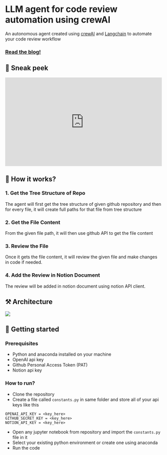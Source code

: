 # LLM agent for code review automation using crewAI

An autonomous agent created using [crewAI](https://www.crewai.io/) and [Langchain](https://www.langchain.com/) to automate your code review workflow

### [Read the blog!](https://www.ionio.ai/blog/how-to-build-llm-agent-to-automate-your-code-review-workflow-using-crewai)

## 👀 Sneak peek

<div style="position: relative; padding-bottom: 56.25%; height: 0;"><iframe src="https://www.loom.com/embed/3d31233572f04c2fac1478df9475ca28?sid=0fd4251f-49fa-4bce-b3d8-57db44180a0a" frameborder="0" webkitallowfullscreen mozallowfullscreen allowfullscreen style="position: absolute; top: 0; left: 0; width: 100%; height: 100%;"></iframe></div>

## 🤔 How it works?

### 1. Get the Tree Structure of Repo

The agent will first get the tree structure of given github repository and then for every file, it will create full paths for that file from tree structure

### 2. Get the File Content

From the given file path, it will then use github API to get the file content

### 3. Review the File

Once it gets the file content, it will review the given file and make changes in code if needed.

### 4. Add the Review in Notion Document

The review will be added in notion document using notion API client.

## ⚒️ Architecture

![](https://assets-global.website-files.com/62528d398a42420e66390ef9/65e82541a4d0a90120a3bfc6_image5.png)

## 🚀 Getting started

### Prerequisites

- Python and anaconda installed on your machine
- OpenAI api key
- Github Personal Access Token (PAT)
- Notion api key

### How to run?

- Clone the repository
- Create a file called `constants.py` in same folder and store all of your api keys like this

```
OPENAI_API_KEY = <key_here>
GITHUB_SECRET_KEY = <key_here>
NOTION_API_KEY = <key_here>
```

- Open any jupyter notebook from repository and import the `constants.py` file in it
- Select your existing python environment or create one using anaconda
- Run the code
